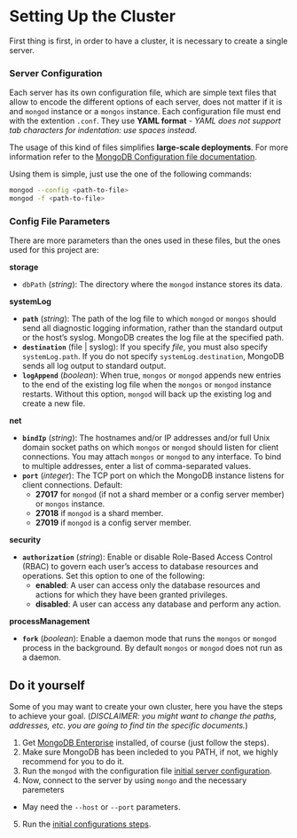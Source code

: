 # Setting Up the Cluster

First thing is first, in order to have a cluster, it is necessary to create a 
single server.

### Server Configuration

Each server has its own configuration file, which are simple text files that 
allow to encode the different options of each server, does not matter if it is 
and `mongod` instance or a `mongos` instance. Each configuration file must end 
with the extention `.conf`. They use **YAML format** - _YAML does not support 
tab characters for indentation: use spaces instead_.

The usage of this kind of files simplifies **large-scale deployments**. For more
information refer to the 
[MongoDB Configuration file documentation](https://docs.mongodb.com/manual/reference/configuration-options/).

Using them is simple, just use the one of the following commands:
```bash
mongod --config <path-to-file>
mongod -f <path-to-file>
```

### Config File Parameters

There are more parameters than the ones used in these files, but the ones used 
for this project are:

**storage**
- `dbPath` (_string_): The directory where the `mongod` instance stores its data.

**systemLog**
- **`path`** (_string_): The path of the log file to which `mongod` or `mongos` 
should send all diagnostic logging information, rather than the standard output
or the host’s syslog. MongoDB creates the log file at the specified path.
- **`destination`** (file | syslog): If you specify _file_, you must also 
specify `systemLog.path`. If you do not specify `systemLog.destination`, 
MongoDB sends all log output to standard output.
- **`logAppend`** (_boolean_): When true, `mongos` or `mongod` appends new 
entries to the end of the existing log file when the `mongos` or `mongod` 
instance restarts. Without this option, `mongod` will back up the existing log 
and create a new file.

**net**
- **`bindIp`** (_string_): The hostnames and/or IP addresses and/or full Unix 
domain socket paths on which `mongos` or `mongod` should listen for client 
connections. You may attach `mongos` or `mongod` to any interface. To bind to 
multiple addresses, enter a list of comma-separated values.
- **`port`** (_integer_): The TCP port on which the MongoDB instance listens 
for client connections. Default:
  - **27017** for `mongod` (if not a shard member or a config server member) or 
  `mongos` instance.
  - **27018** if `mongod` is a shard member.
  - **27019** if `mongod` is a config server member.

**security**
- **`authorization`** (_string_): Enable or disable Role-Based Access Control 
(RBAC) to govern each user’s access to database resources and operations. Set 
this option to one of the following:
  - **enabled**: A user can access only the database resources and actions for 
  which they have been granted privileges.
  - **disabled**: A user can access any database and perform any action.

**processManagement**
- **`fork`** (_boolean_): Enable a daemon mode that runs the `mongos` or 
`mongod` process in the background. By default `mongos` or `mongod` does not 
run as a daemon.

## Do it yourself

Some of you may want to create your own cluster, here you have the steps to 
achieve your goal. (_DISCLAIMER: you might want to change the paths, addresses, 
etc. you are going to find tin the specific documents._)

1. Get [MongoDB Enterprise](https://docs.mongodb.com/manual/installation/) 
installed, of course (just follow the steps).
2. Make sure MongoDB has been incleded to you PATH, if not, we highly recommend 
for you to do it.
3. Run the `mongod` with the configuration file 
[initial server configuration](https://github.com/laurapm/UBICUA/blob/master/database/config_scripts/servers/main_server.conf).
4. Now, connect to the server by using `mongo` and the necessary paremeters
 - May need the `--host` or `--port` parameters.
5. Run the 
[initial configurations steps](https://github.com/laurapm/UBICUA/blob/master/database/config_scripts/init_config.txt).
